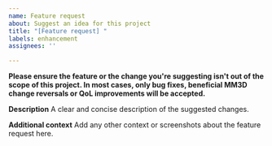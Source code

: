 ```yaml
---
name: Feature request
about: Suggest an idea for this project
title: "[Feature request] "
labels: enhancement
assignees: ''

---
```


**Please ensure the feature or the change you're suggesting isn't out of the scope of this project. In most cases, only bug fixes, beneficial MM3D change reversals or QoL improvements will be accepted.**

**Description**
A clear and concise description of the suggested changes.

**Additional context**
Add any other context or screenshots about the feature request here.
